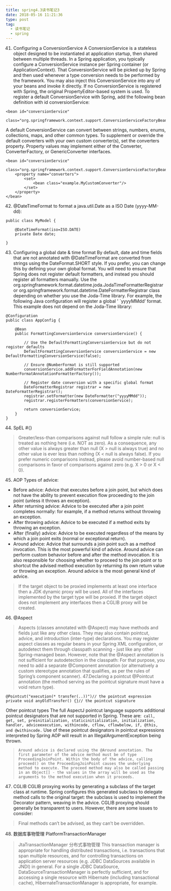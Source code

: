 ```yaml
---
title: spring4.3读书笔记3
date: 2018-05-16 11:21:36
type: post
tag:
  - 读书笔记
  - spring
---
```

41. Configuring a ConversionService
A ConversionService is a stateless object designed to be instantiated at application startup, then shared between multiple threads. In a Spring application, you typically configure a ConversionService instance per Spring container (or ApplicationContext). That ConversionService will be picked up by Spring and then used whenever a type conversion needs to be performed by the framework. You may also inject this ConversionService into any of your beans and invoke it directly.
If no ConversionService is registered with Spring, the original PropertyEditor-based system is used.
To register a default ConversionService with Spring, add the following bean definition with id conversionService:
```
<bean id="conversionService"
    class="org.springframework.context.support.ConversionServiceFactoryBean"/>
```
<!-- more -->
A default ConversionService can convert between strings, numbers, enums, collections, maps, and other common types. To supplement or override the default converters with your own custom converter(s), set the converters property. Property values may implement either of the Converter, ConverterFactory, or GenericConverter interfaces.
```
<bean id="conversionService"
        class="org.springframework.context.support.ConversionServiceFactoryBean">
    <property name="converters">
        <set>
            <bean class="example.MyCustomConverter"/>
        </set>
    </property>
</bean>
```
42. @DateTimeFormat to format a java.util.Date as a ISO Date (yyyy-MM-dd):
```
public class MyModel {

    @DateTimeFormat(iso=ISO.DATE)
    private Date date;

}
```
43. Configuring a global date & time format
By default, date and time fields that are not annotated with @DateTimeFormat are converted from strings using the DateFormat.SHORT style. If you prefer, you can change this by defining your own global format.
You will need to ensure that Spring does not register default formatters, and instead you should register all formatters manually. Use the org.springframework.format.datetime.joda.JodaTimeFormatterRegistrar or org.springframework.format.datetime.DateFormatterRegistrar class depending on whether you use the Joda-Time library.
For example, the following Java configuration will register a global ' `yyyyMMdd’ format. This example does not depend on the Joda-Time library:
```
@Configuration
public class AppConfig {

    @Bean
    public FormattingConversionService conversionService() {

        // Use the DefaultFormattingConversionService but do not register defaults
        DefaultFormattingConversionService conversionService = new DefaultFormattingConversionService(false);

        // Ensure @NumberFormat is still supported
        conversionService.addFormatterForFieldAnnotation(new NumberFormatAnnotationFormatterFactory());

        // Register date conversion with a specific global format
        DateFormatterRegistrar registrar = new DateFormatterRegistrar();
        registrar.setFormatter(new DateFormatter("yyyyMMdd"));
        registrar.registerFormatters(conversionService);

        return conversionService;
    }
}
```
44. SpEL #{}
> Greater/less-than comparisons against null follow a simple rule: null is treated as nothing here (i.e. NOT as zero). As a consequence, any other value is always greater than null (X > null is always true) and no other value is ever less than nothing (X < null is always false).
If you prefer numeric comparisons instead, please avoid number-based null comparisons in favor of comparisons against zero (e.g. X > 0 or X < 0).
45. AOP
Types of advice:
- Before advice: Advice that executes before a join point, but which does not have the ability to prevent execution flow proceeding to the join point (unless it throws an exception).
- After returning advice: Advice to be executed after a join point completes normally: for example, if a method returns without throwing an exception.
- After throwing advice: Advice to be executed if a method exits by throwing an exception.
- After (finally) advice: Advice to be executed regardless of the means by which a join point exits (normal or exceptional return).
- Around advice: Advice that surrounds a join point such as a method invocation. This is the most powerful kind of advice. Around advice can perform custom behavior before and after the method invocation. It is also responsible for choosing whether to proceed to the join point or to shortcut the advised method execution by returning its own return value or throwing an exception.
Around advice is the most general kind of advice.
> If the target object to be proxied implements at least one interface then a JDK dynamic proxy will be used. All of the interfaces implemented by the target type will be proxied. If the target object does not implement any interfaces then a CGLIB proxy will be created.
46. @Aspect
> Aspects (classes annotated with @Aspect) may have methods and fields just like any other class. They may also contain pointcut, advice, and introduction (inter-type) declarations.
You may register aspect classes as regular beans in your Spring XML configuration, or autodetect them through classpath scanning - just like any other Spring-managed bean. However, note that the @Aspect annotation is not sufficient for autodetection in the classpath: For that purpose, you need to add a separate @Component annotation (or alternatively a custom stereotype annotation that qualifies, as per the rules of Spring’s component scanner).
47.Declaring a pointcut
@Pointcut annotation (the method serving as the pointcut signature must have a void return type).
```
@Pointcut("execution(* transfer(..))")// the pointcut expression
private void anyOldTransfer() {}// the pointcut signature
```
Other pointcut types
The full AspectJ pointcut language supports additional pointcut designators that are not supported in Spring.
These are:``` call, get, set, preinitialization, staticinitialization, initialization, handler, adviceexecution, withincode, cflow, cflowbelow, if, @this, and @withincode.``` Use of these pointcut designators in pointcut expressions interpreted by Spring AOP will result in an IllegalArgumentException being thrown.
> ```Around advice is declared using the @Around annotation. The first parameter of the advice method must be of type ProceedingJoinPoint. Within the body of the advice, calling proceed() on the ProceedingJoinPoint causes the underlying method to execute. The proceed method may also be called passing in an Object[] - the values in the array will be used as the arguments to the method execution when it proceeds.```
47. CGLIB
CGLIB proxying works by generating a subclass of the target class at runtime. Spring configures this generated subclass to delegate method calls to the original target: the subclass is used to implement the Decorator pattern, weaving in the advice.
CGLIB proxying should generally be transparent to users. However, there are some issues to consider:
> Final methods can’t be advised, as they can’t be overridden.
48. 数据库事物管理 PlatformTransactionManager
>JtaTransactionManager 分布式事物管理
This transaction manager is appropriate for handling distributed transactions,
  i.e. transactions that span multiple resources, and for controlling transactions on
  application server resources (e.g. JDBC DataSources available in JNDI) in general.
  For a single JDBC DataSource, DataSourceTransactionManager is perfectly sufficient,
  and for accessing a single resource with Hibernate (including transactional cache),
  HibernateTransactionManager is appropriate, for example.


